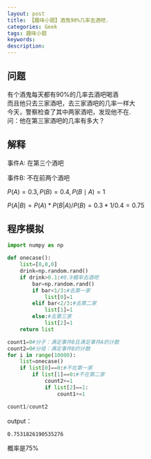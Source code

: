 ```yaml
---
layout: post
title: 【趣味小题】酒鬼90%几率去酒吧.
categories: Geek
tags: 趣味小题
keywords:
description:
---
```


## 问题

有个酒鬼每天都有90%的几率去酒吧喝酒  
而且他只去三家酒吧，去三家酒吧的几率一样大  
今天，警察检查了其中两家酒吧，发现他不在.  
问：他在第三家酒吧的几率有多大？

## 解释

事件A: 在第三个酒吧

事件B: 不在前两个酒吧

$P(A)=0.3,P(B)=0.4,P(B \mid A)=1$  


$P(A|B)=P(A) * P(B|A)/P(B)=0.3*1/0.4=0.75$


## 程序模拟

```py
import numpy as np

def onecase():
    list=[0,0,0]
    drink=np.random.rand()
    if drink>0.1:#0.9概率去酒吧
        bar=np.random.rand()
        if bar<1/3:#去第一家
            list[0]=1
        elif bar<2/3:#去第二家
            list[1]=1
        else:#去第三家
            list[2]=1
    return list

count1=0#分子：满足事件B且满足事件A的计数
count2=0#分母：满足事件B的计数
for i in range(10000):
    list=onecase()
    if list[0]==0:#不在第一家
        if list[1]==0:#不在第二家
            count2+=1
            if list[2]==1:
                count1+=1

count1/count2
```

output：  

```
0.7531826190535276
```
概率是75%
